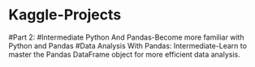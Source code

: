 # Kaggle-Projects
#Part 2:
#Intermediate Python And Pandas-Become more familiar with Python and Pandas
#Data Analysis With Pandas: Intermediate-Learn to master the Pandas DataFrame object for more efficient data analysis.
